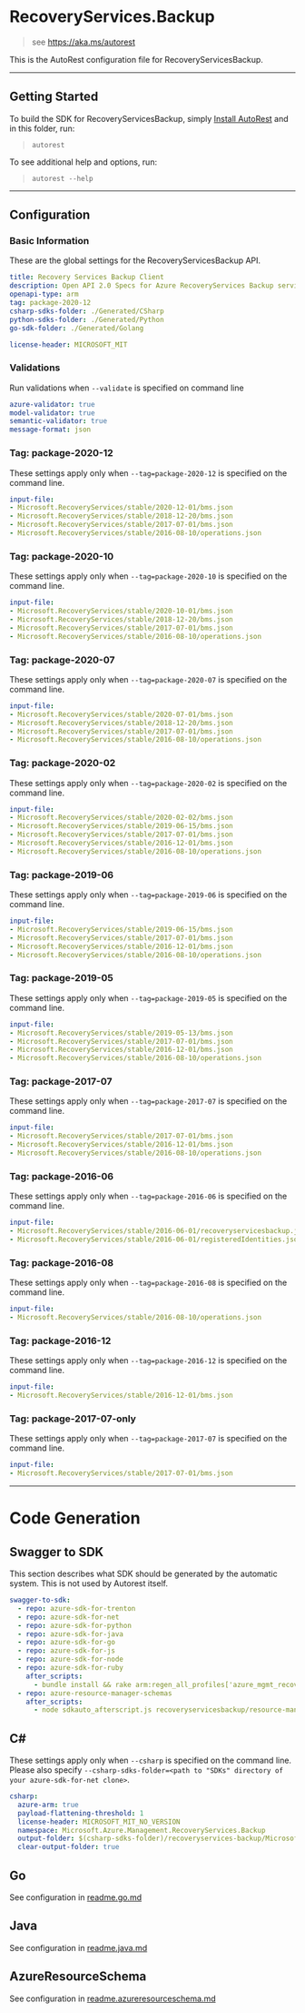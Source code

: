# RecoveryServices.Backup

> see https://aka.ms/autorest

This is the AutoRest configuration file for RecoveryServicesBackup.



---
## Getting Started
To build the SDK for RecoveryServicesBackup, simply [Install AutoRest](https://aka.ms/autorest/install) and in this folder, run:

> `autorest`

To see additional help and options, run:

> `autorest --help`
---

## Configuration



### Basic Information
These are the global settings for the RecoveryServicesBackup API.

``` yaml
title: Recovery Services Backup Client
description: Open API 2.0 Specs for Azure RecoveryServices Backup service
openapi-type: arm
tag: package-2020-12
csharp-sdks-folder: ./Generated/CSharp
python-sdks-folder: ./Generated/Python
go-sdk-folder: ./Generated/Golang

license-header: MICROSOFT_MIT
```

### Validations
Run validations when `--validate` is specified on command line

``` yaml $(validate)
azure-validator: true
model-validator: true
semantic-validator: true
message-format: json
```
### Tag: package-2020-12

These settings apply only when `--tag=package-2020-12` is specified on the command line.

``` yaml $(tag) == 'package-2020-12'
input-file:
- Microsoft.RecoveryServices/stable/2020-12-01/bms.json
- Microsoft.RecoveryServices/stable/2018-12-20/bms.json
- Microsoft.RecoveryServices/stable/2017-07-01/bms.json
- Microsoft.RecoveryServices/stable/2016-08-10/operations.json
```

### Tag: package-2020-10

These settings apply only when `--tag=package-2020-10` is specified on the command line.

``` yaml $(tag) == 'package-2020-10'
input-file:
- Microsoft.RecoveryServices/stable/2020-10-01/bms.json
- Microsoft.RecoveryServices/stable/2018-12-20/bms.json
- Microsoft.RecoveryServices/stable/2017-07-01/bms.json
- Microsoft.RecoveryServices/stable/2016-08-10/operations.json
```

### Tag: package-2020-07

These settings apply only when `--tag=package-2020-07` is specified on the command line.

``` yaml $(tag) == 'package-2020-07'
input-file:
- Microsoft.RecoveryServices/stable/2020-07-01/bms.json
- Microsoft.RecoveryServices/stable/2018-12-20/bms.json
- Microsoft.RecoveryServices/stable/2017-07-01/bms.json
- Microsoft.RecoveryServices/stable/2016-08-10/operations.json
```

### Tag: package-2020-02

These settings apply only when `--tag=package-2020-02` is specified on the command line.

``` yaml $(tag) == 'package-2020-02'
input-file:
- Microsoft.RecoveryServices/stable/2020-02-02/bms.json
- Microsoft.RecoveryServices/stable/2019-06-15/bms.json
- Microsoft.RecoveryServices/stable/2017-07-01/bms.json
- Microsoft.RecoveryServices/stable/2016-12-01/bms.json
- Microsoft.RecoveryServices/stable/2016-08-10/operations.json
```


### Tag: package-2019-06

These settings apply only when `--tag=package-2019-06` is specified on the command line.

``` yaml $(tag) == 'package-2019-06'
input-file:
- Microsoft.RecoveryServices/stable/2019-06-15/bms.json
- Microsoft.RecoveryServices/stable/2017-07-01/bms.json
- Microsoft.RecoveryServices/stable/2016-12-01/bms.json
- Microsoft.RecoveryServices/stable/2016-08-10/operations.json
```

### Tag: package-2019-05

These settings apply only when `--tag=package-2019-05` is specified on the command line.

``` yaml $(tag) == 'package-2019-05'
input-file:
- Microsoft.RecoveryServices/stable/2019-05-13/bms.json
- Microsoft.RecoveryServices/stable/2017-07-01/bms.json
- Microsoft.RecoveryServices/stable/2016-12-01/bms.json
- Microsoft.RecoveryServices/stable/2016-08-10/operations.json
```

### Tag: package-2017-07

These settings apply only when `--tag=package-2017-07` is specified on the command line.

``` yaml $(tag) == 'package-2017-07'
input-file:
- Microsoft.RecoveryServices/stable/2017-07-01/bms.json
- Microsoft.RecoveryServices/stable/2016-12-01/bms.json
- Microsoft.RecoveryServices/stable/2016-08-10/operations.json
```

### Tag: package-2016-06

These settings apply only when `--tag=package-2016-06` is specified on the command line.

``` yaml $(tag) == 'package-2016-06'
input-file:
- Microsoft.RecoveryServices/stable/2016-06-01/recoveryservicesbackup.json
- Microsoft.RecoveryServices/stable/2016-06-01/registeredIdentities.json
```

### Tag: package-2016-08

These settings apply only when `--tag=package-2016-08` is specified on the command line.

``` yaml $(tag) == 'package-2016-08'
input-file:
- Microsoft.RecoveryServices/stable/2016-08-10/operations.json
```

### Tag: package-2016-12

These settings apply only when `--tag=package-2016-12` is specified on the command line.

``` yaml $(tag) == 'package-2016-12'
input-file:
- Microsoft.RecoveryServices/stable/2016-12-01/bms.json
```

### Tag: package-2017-07-only

These settings apply only when `--tag=package-2017-07` is specified on the command line.

``` yaml $(tag) == 'package-2017-07-only'
input-file:
- Microsoft.RecoveryServices/stable/2017-07-01/bms.json
```

---
# Code Generation


## Swagger to SDK

This section describes what SDK should be generated by the automatic system.
This is not used by Autorest itself.

``` yaml $(swagger-to-sdk)
swagger-to-sdk:
  - repo: azure-sdk-for-trenton
  - repo: azure-sdk-for-net
  - repo: azure-sdk-for-python
  - repo: azure-sdk-for-java
  - repo: azure-sdk-for-go
  - repo: azure-sdk-for-js
  - repo: azure-sdk-for-node
  - repo: azure-sdk-for-ruby
    after_scripts:
      - bundle install && rake arm:regen_all_profiles['azure_mgmt_recovery_services_backup']
  - repo: azure-resource-manager-schemas
    after_scripts:
      - node sdkauto_afterscript.js recoveryservicesbackup/resource-manager
```


## C#

These settings apply only when `--csharp` is specified on the command line.
Please also specify `--csharp-sdks-folder=<path to "SDKs" directory of your azure-sdk-for-net clone>`.

```yaml $(csharp)
csharp:
  azure-arm: true
  payload-flattening-threshold: 1
  license-header: MICROSOFT_MIT_NO_VERSION
  namespace: Microsoft.Azure.Management.RecoveryServices.Backup
  output-folder: $(csharp-sdks-folder)/recoveryservices-backup/Microsoft.Azure.Management.RecoveryServices.Backup/src/Generated
  clear-output-folder: true
```

## Go

See configuration in [readme.go.md](./readme.go.md)

## Java

See configuration in [readme.java.md](./readme.java.md)

## AzureResourceSchema

See configuration in [readme.azureresourceschema.md](./readme.azureresourceschema.md)

